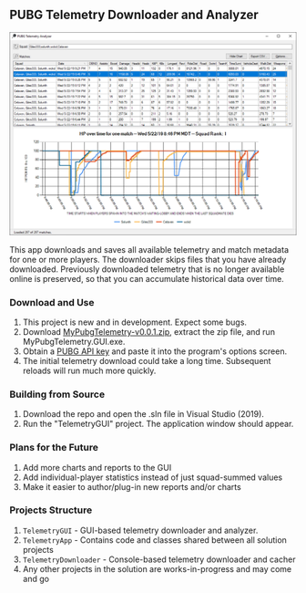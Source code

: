 ## PUBG Telemetry Downloader and Analyzer

![main](https://github.com/MikeClark512/MyPubgTelemetry/blob/master/site/screenshots/main.png)

This app downloads and saves all available telemetry and match metadata for one or more players.
The downloader skips files that you have already downloaded.
Previously downloaded telemetry that is no longer available online is preserved, so that you can accumulate historical data over time.

### Download and Use
1. This project is new and in development. Expect some bugs.
1. Download [MyPubgTelemetry-v0.0.1.zip](https://github.com/MikeClark512/MyPubgTelemetry/releases/download/v0.0.1/MyPubgTelemetry-v0.0.1.zip), extract the zip file, and run MyPubgTelemetry.GUI.exe.
1. Obtain a [PUBG API key](https://developer.playbattlegrounds.com/) and paste it into the program's options screen.
1. The initial telemetry download could take a long time. Subsequent reloads will run much more quickly.

### Building from Source
1. Download the repo and open the .sln file in Visual Studio (2019).
1. Run the "TelemetryGUI" project. The application window should appear.

### Plans for the Future
1. Add more charts and reports to the GUI
1. Add individual-player statistics instead of just squad-summed values
1. Make it easier to author/plug-in new reports and/or charts

### Projects Structure
1. `TelemetryGUI` - GUI-based telemetry downloader and analyzer.
1. `TelemetryApp` - Contains code and classes shared between all solution projects
1. `TelemetryDownloader` - Console-based telemetry downloader and cacher
1. Any other projects in the solution are works-in-progress and may come and go
